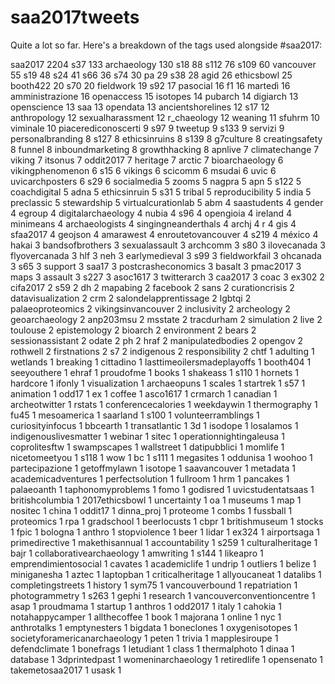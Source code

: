 # saa2017tweets

Quite a lot so far. Here's a breakdown of the tags used alongside \#saa2017:

saa2017 2204
s37 133
archaeology 130
s18 88
s112 76
s109 60
vancouver 55
s19 48
s24 41
s66 36
s74 30
pa 29
s38 28
agid 26
ethicsbowl 25
booth422 20
s70 20
fieldwork 19
s92 17
pasocial 16
f1 16
martedì 16
amministrazione 16
openaccess 15
isotopes 14
pubarch 14
digiarch 13
openscience 13
saa 13
opendata 13
ancientshorelines 12
s17 12
anthropology 12
sexualharassment 12
r_chaeology 12
weaning 11
sfuhrm 10
viminale 10
piacerediconoscerti 9
s97 9
tweetup 9
s133 9
servizi 9
personalbranding 8
s127 8
ethicsinruins 8
s139 8
g7culture 8
creatingsafety 8
funnel 8
inboundmarketing 8
growthhacking 8
apnlive 7
climatechange 7
viking 7
itsonus 7
oddit2017 7
heritage 7
arctic 7
bioarchaeology 6
vikingphenomenon 6
s15 6
vikings 6
scicomm 6
msudai 6
uvic 6
uvicarchposters 6
s29 6
socialmedia 5
zooms 5
nagpra 5
apn 5
s122 5
coachdigital 5
adna 5
ethicsinruin 5
s31 5
tribal 5
reproducibility 5
india 5
preclassic 5
stewardship 5
virtualcurationlab 5
abm 4
saastudents 4
gender 4
egroup 4
digitalarchaeology 4
nubia 4
s96 4
opengioia 4
ireland 4
minimeans 4
archaeologists 4
singingneanderthals 4
archj 4
r 4
gis 4
sfaa2017 4
geojson 4
amarawest 4
enroutetovancouver 4
s219 4
méxico 4
hakai 3
bandsofbrothers 3
sexualassault 3
archcomm 3
s80 3
ilovecanada 3
flyovercanada 3
hlf 3
neh 3
earlymedieval 3
s99 3
fieldworkfail 3
ohcanada 3
s65 3
support 3
saa17 3
postcrasheconomics 3
basalt 3
pmac2017 3
maps 3
assault 3
s227 3
asoc1617 3
twitterarch 3
caa2017 3
coac 3
ex302 2
cifa2017 2
s59 2
dh 2
mapabing 2
facebook 2
sans 2
curationcrisis 2
datavisualization 2
crm 2
salondelapprentissage 2
lgbtqi 2
palaeoproteomics 2
vikingsinvancouver 2
inclusivity 2
archeology 2
geoarchaeology 2
anp203msu 2
msstate 2
tracdurham 2
simulation 2
live 2
toulouse 2
epistemology 2
bioarch 2
environment 2
bears 2
sessionassistant 2
odate 2
ph 2
hraf 2
manipulatedbodies 2
opengov 2
rothwell 2
firstnations 2
s7 2
indigenous 2
responsibility 2
chtf 1
adulting 1
wetlands 1
breaking 1
cittadino 1
lasttimeoilersmadeplayoffs 1
booth404 1
seeyouthere 1
ehraf 1
proudofme 1
books 1
shakeass 1
s110 1
hornets 1
hardcore 1
ifonly 1
visualization 1
archaeopuns 1
scales 1
startrek 1
s57 1
animation 1
odd17 1
ex 1
coffee 1
asco1617 1
crmarch 1
canadian 1
archeotwitter 1
rstats 1
conferencecalories 1
weekdaywin 1
thermography 1
fu45 1
mesoamerica 1
saarland 1
s100 1
volunteerramblings 1
curiosityinfocus 1
bbcearth 1
transatlantic 1
3d 1
isodope 1
losalamos 1
indigenouslivesmatter 1
webinar 1
sitec 1
operationnightingaleusa 1
coprolitesftw 1
swampscapes 1
wallstreet 1
datipubblici 1
momlife 1
nicetomeetyou 1
s118 1
wow 1
bc 1
s111 1
megasites 1
oddunisa 1
woohoo 1
partecipazione 1
getoffmylawn 1
isotope 1
saavancouver 1
metadata 1
academicadventures 1
perfectsolution 1
fullroom 1
hrm 1
pancakes 1
palaeoanth 1
taphonomyproblems 1
fomo 1
godisred 1
uvicstudentatsaas 1
britishcolumbia 1
2017ethicsbowl 1
uncertainty 1
oa 1
museums 1
map 1
nositec 1
china 1
oddit17 1
dinna_proj 1
proteome 1
combs 1
fussball 1
proteomics 1
rpa 1
gradschool 1
beerlocusts 1
cbpr 1
britishmuseum 1
stocks 1
fpic 1
bologna 1
anthro 1
stopviolence 1
beer 1
lidar 1
ex324 1
airportsaga 1
primedirective 1
makethisannual 1
accountability 1
s259 1
culturalheritage 1
bajr 1
collaborativearchaeology 1
amwriting 1
s144 1
likeapro 1
emprendimientosocial 1
cavates 1
academiclife 1
undrip 1
outliers 1
belize 1
miniganesha 1
aztec 1
laptopban 1
criticalheritage 1
allyoucaneat 1
datalibs 1
completingstreets 1
history 1
sym75 1
vancouverbound 1
repatriation 1
photogrammetry 1
s263 1
gephi 1
research 1
vancouverconventioncentre 1
asap 1
proudmama 1
startup 1
anthros 1
odd2017 1
italy 1
cahokia 1
notahappycamper 1
allthecoffee 1
book 1
majorana 1
online 1
nyc 1
anthrotalks 1
emptynesters 1
bigdata 1
boneclones 1
oxygenisotopes 1
societyforamericanarchaeology 1
peten 1
trivia 1
mapplesiroupe 1
defendclimate 1
bonefrags 1
letudiant 1
class 1
thermalphoto 1
dinaa 1
database 1
3dprintedpast 1
womeninarchaeology 1
retiredlife 1
opensenato 1
takemetosaa2017 1
usask 1
